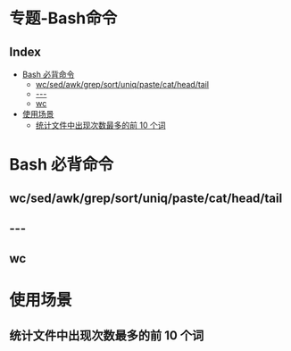 专题-Bash命令
===

Index
---
<!-- TOC -->

- [Bash 必背命令](#bash-必背命令)
  - [wc/sed/awk/grep/sort/uniq/paste/cat/head/tail](#wcsedawkgrepsortuniqpastecatheadtail)
  - [---](#---)
  - [wc](#wc)
- [使用场景](#使用场景)
  - [统计文件中出现次数最多的前 10 个词](#统计文件中出现次数最多的前-10-个词)

<!-- /TOC -->

# Bash 必背命令

## wc/sed/awk/grep/sort/uniq/paste/cat/head/tail

## ---

## wc

# 使用场景
## 统计文件中出现次数最多的前 10 个词
```bash

```